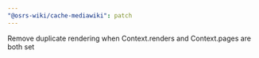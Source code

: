 ```yaml
---
"@osrs-wiki/cache-mediawiki": patch
---
```


Remove duplicate rendering when Context.renders and Context.pages are both set
